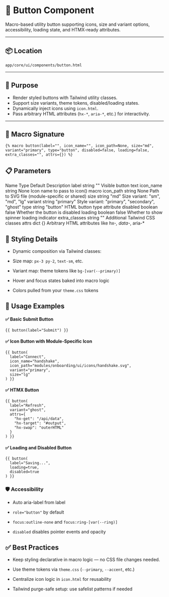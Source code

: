 # 🔘 Button Component

Macro-based utility button supporting icons, size and variant options, accessibility, loading state, and HTMX-ready attributes.

---

## 📦 Location

`app/core/ui/components/button.html`

---

## 🎯 Purpose

- Render styled buttons with Tailwind utility classes.
- Support size variants, theme tokens, disabled/loading states.
- Dynamically inject icons using `icon.html`.
- Pass arbitrary HTML attributes (`hx-*`, `aria-*`, etc.) for interactivity.

---

## 🔧 Macro Signature

```jinja2
{% macro button(label="", icon_name="", icon_path=None, size="md", variant="primary", type="button", disabled=false, loading=false, extra_classes="", attrs={}) %}
```


## 📋 Parameters

Name	Type	Default	Description
label	string	""	Visible button text
icon_name	string	None	Icon name to pass to icon() macro
icon_path	string	None	Path to SVG file (module-specific or shared)
size	string	"md"	Size variant: "sm", "md", "lg"
variant	string	"primary"	Style variant: "primary", "secondary", "ghost"
type	string	"button"	HTML button type attribute
disabled	boolean	false	Whether the button is disabled
loading	boolean	false	Whether to show spinner loading indicator
extra_classes	string	""	Additional Tailwind CSS classes
attrs	dict	{}	Arbitrary HTML attributes like hx-*, data-*, aria-*


## 🎨 Styling Details

- Dynamic composition via Tailwind classes:

- Size map: `px-3 py-2`, `text-sm`, etc.

- Variant map: theme tokens like `bg-[var(--primary)]`

- Hover and focus states baked into macro logic

- Colors pulled from your `theme.css` tokens


## 🧪 Usage Examples

#### ✅ Basic Submit Button

```jinja2
{{ button(label="Submit") }}
```

#### ✅ Icon Button with Module-Specific Icon

```jinja2
{{ button(
  label="Connect",
  icon_name="handshake",
  icon_path="modules/onboarding/ui/icons/handshake.svg",
  variant="primary",
  size="lg"
) }}
```

#### ✅ HTMX Button

```jinja2
{{ button(
  label="Refresh",
  variant="ghost",
  attrs={
    "hx-get": "/api/data",
    "hx-target": "#output",
    "hx-swap": "outerHTML"
  }
) }}
```

#### ✅ Loading and Disabled Button

```jinja2
{{ button(
  label="Saving...",
  loading=true,
  disabled=true
) }}
```

### 🛡️ Accessibility

- Auto aria-label from label

- `role="button"` by default

- `focus:outline-none` and `focus:ring-[var(--ring)]`

- `disabled` disables pointer events and opacity


## ✅ Best Practices

- Keep styling declarative in macro logic — no CSS file changes needed.

- Use theme tokens via `theme.css` (`--primary`, `--accent`, etc.)

- Centralize icon logic in `icon.html` for reusability

- Tailwind purge-safe setup: use safelist patterns if needed